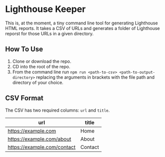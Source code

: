 # Lighthouse Keeper

This is, at the moment, a tiny command line tool for generating Lighthouse HTML reports. It takes a CSV of URLs and generates a folder of Lighthouse reporst for those URLs in a given directory.

## How To Use
 1. Clone or download the repo.
 1. CD into the root of the repo.
 1. From the command line run `npm run <path-to-csv> <path-to-output-directory>` replacing the arguments in brackets with the file path and directory of your choice.

 ## CSV Format

 The CSV has two required columns: `url` and `title`. 

 | url                         | title   |
|-----------------------------|---------|
| https://example.com         | Home    |
| https://example.com/about   | About   |
| https://example.com/contact | Contact |
